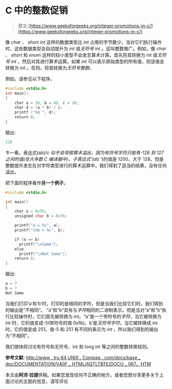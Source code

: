 # C 中的整数促销

> 原文:[https://www.geeksforgeeks.org/integer-promotions-in-c/](https://www.geeksforgeeks.org/integer-promotions-in-c/)

像 *char* 、 *short int* 这样的数据类型比 *int* 占用的字节数少，当对它们执行操作时，这些数据类型会自动提升为 *int* 或*无符号 int* 。这叫整数推广。例如，像 *char* 、 *short* 和 *enum* 这样的较小类型不会发生算术计算。首先将其转换为 *int* 或*无符号 int* ，然后对其进行算术运算。如果 *int* 可以表示原始类型的所有值，则该值会转换为 *int* 。否则，将其转换为*无符号整数。*

例如，请参见以下程序。

```cpp
#include <stdio.h> 
int main()
{
    char a = 30, b = 40, c = 10;
    char d = (a * b) / c;
    printf ("%d ", d); 
    return 0;
}
```

输出:

```cpp
120
```

乍一看，表达式(a*b)/c 似乎会导致算术溢出，因为有符号字符只能有-128 到 127 之间的值(在大多数 C 编译器中)，子表达式'(a*b ')的值是 1200，大于 128。但是整数提升发生在对字符类型进行的算术运算中，我们得到了适当的结果，没有任何溢出。

把下面的程序看作**另一个例子**。

```cpp
#include <stdio.h>

int main()
{
    char a = 0xfb;
    unsigned char b = 0xfb;

    printf("a = %c", a);
    printf("\nb = %c", b);

    if (a == b)
      printf("\nSame");
    else
      printf("\nNot Same");
    return 0;
}
```

输出:

```cpp
a = ?
b = ?
Not Same 
```

当我们打印‘a’和‘b’时，打印的是相同的字符，但是当我们比较它们时，我们得到的输出是“不相同”。
“a”和“b”具有与*字符*相同的二进制表示。但是当对“a”和“b”执行比较操作时，它们首先被转换为 int。“a”是一个带符号的*字符*，当它被转换为 *int* 时，它的值变成-5(带符号的值 0xfb)。b’是*无符号字符*，当它被转换成 *int* 时，它的值变成 251。值-5 和 251 有不同的表示为 *int* ，所以我们得到的输出为“不相同”。

我们很快将讨论有符号和无符号、int 和 long int 等之间的整数转换规则。

**参考文献:**
[http://www . tru 64 UNIX . Compaq . com/docs/base _ doc/DOCUMENTATION/V40F _ HTML/AQTLTBTE/DOCU _ 067。HTM](http://www.tru64unix.compaq.com/docs/base_doc/DOCUMENTATION/V40F_HTML/AQTLTBTE/DOCU_067.HTM)

本文由**阿沛·拉提**供稿。如果您发现任何不正确的地方，或者您想分享更多关于上面讨论的主题的信息，请写评论
